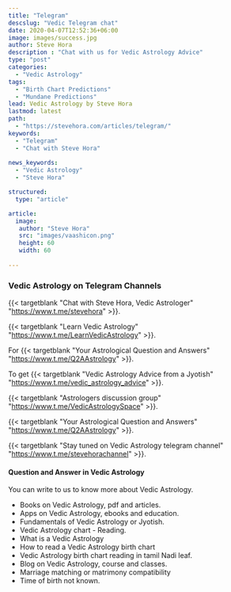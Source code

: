 ```yaml
---
title: "Telegram"
descslug: "Vedic Telegram chat"
date: 2020-04-07T12:52:36+06:00
image: images/success.jpg
author: Steve Hora
description : "Chat with us for Vedic Astrology Advice"
type: "post"
categories: 
  - "Vedic Astrology"
tags:
  - "Birth Chart Predictions"
  - "Mundane Predictions"
lead: Vedic Astrology by Steve Hora
lastmod: latest 
path:
  - "https://stevehora.com/articles/telegram/"
keywords:
  - "Telegram"
  - "Chat with Steve Hora"
  
news_keywords:
  - "Vedic Astrology"
  - "Steve Hora"

structured:
  type: "article"

article:
  image:
   author: "Steve Hora"
   src: "images/vaashicon.png"
   height: 60
   width: 60
  
---
```

### Vedic Astrology on Telegram Channels

{{< targetblank "Chat with Steve Hora, Vedic Astrologer" "https://www.t.me/stevehora" >}}.

{{< targetblank "Learn Vedic Astrology" "https://www.t.me/LearnVedicAstrology" >}}.

For {{< targetblank "Your Astrological Question and Answers" "https://www.t.me/Q2AAstrology" >}}.

To get {{< targetblank "Vedic Astrology Advice from a Jyotish" "https://www.t.me/vedic_astrology_advice" >}}.

{{< targetblank "Astrologers discussion group" "https://www.t.me/VedicAstrologySpace" >}}.

{{< targetblank "Your Astrological Question and Answers" "https://www.t.me/Q2AAstrology" >}}.

{{< targetblank "Stay tuned on Vedic Astrology telegram channel" "https://www.t.me/stevehorachannel" >}}.

#### Question and Answer in Vedic Astrology

You can write to us to know more about Vedic Astrology.

* Books on Vedic Astrology, pdf and articles.
* Apps on Vedic Astrology, ebooks and education.
* Fundamentals of Vedic Astrology or Jyotish.
* Vedic Astrology chart - Reading.
* What is a Vedic Astrology
* How to read a Vedic Astrology birth chart
* Vedic Astrology birth chart reading in tamil Nadi leaf.
* Blog on Vedic Astrology, course and classes.
* Marriage matching or matrimony compatibility
* Time of birth not known.